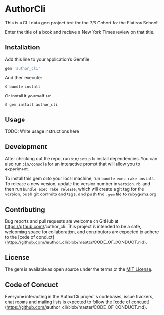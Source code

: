 # AuthorCli

This is a CLI data gem project test for the 7/6 Cohort for the Flatiron School!

Enter the title of a book and recieve a New York Times review on that title. 

## Installation

Add this line to your application's Gemfile:

```ruby
gem 'author_cli'
```

And then execute:

    $ bundle install

Or install it yourself as:

    $ gem install author_cli

## Usage

TODO: Write usage instructions here

## Development

After checking out the repo, run `bin/setup` to install dependencies. You can also run `bin/console` for an interactive prompt that will allow you to experiment.

To install this gem onto your local machine, run `bundle exec rake install`. To release a new version, update the version number in `version.rb`, and then run `bundle exec rake release`, which will create a git tag for the version, push git commits and tags, and push the `.gem` file to [rubygems.org](https://rubygems.org).

## Contributing

Bug reports and pull requests are welcome on GitHub at https://github.com/<github username>/author_cli. This project is intended to be a safe, welcoming space for collaboration, and contributors are expected to adhere to the [code of conduct](https://github.com/<github username>/author_cli/blob/master/CODE_OF_CONDUCT.md).


## License

The gem is available as open source under the terms of the [MIT License](https://opensource.org/licenses/MIT).

## Code of Conduct

Everyone interacting in the AuthorCli project's codebases, issue trackers, chat rooms and mailing lists is expected to follow the [code of conduct](https://github.com/<github username>/author_cli/blob/master/CODE_OF_CONDUCT.md).
